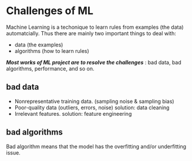 # Challenges of ML

Machine Learning is a techonique to learn rules
from examples (the data) automatcially. Thus there
are mainly two important things to deal with:

* data (the examples)
* algorithms (how to learn rules)

***Most works of ML project are to resolve the challenges*** :
bad data, bad algorithms, performance, and so on.

## bad data

* Nonrepresentative training data. (sampling noise & sampling bias)
* Poor-quality data (outliers, errors, noise) solution: data cleaning
* Irrelevant features. solution: feature engineering
  
## bad algorithms

Bad algorithm means that the model has the
overfitting and/or underfitting issue.
